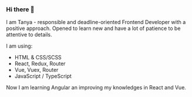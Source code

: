 ### Hi there 👋

I am Tanya - responsible and deadline-oriented Frontend Developer with a positive approach. Opened to learn new and have a lot of patience to be attentive to details.

 I am using:
- HTML & CSS/SCSS
- React, Redux, Router
- Vue, Vuex, Router
- JavaScript / TypeScript

Now I am learning Angular an improving my knowledges in React and Vue.

